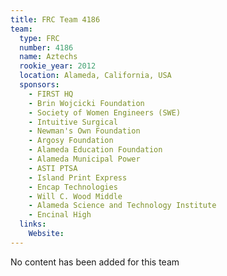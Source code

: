 ```yaml
---
title: FRC Team 4186
team:
  type: FRC
  number: 4186
  name: Aztechs
  rookie_year: 2012
  location: Alameda, California, USA
  sponsors:
    - FIRST HQ
    - Brin Wojcicki Foundation
    - Society of Women Engineers (SWE)
    - Intuitive Surgical
    - Newman's Own Foundation
    - Argosy Foundation
    - Alameda Education Foundation
    - Alameda Municipal Power
    - ASTI PTSA
    - Island Print Express
    - Encap Technologies
    - Will C. Wood Middle
    - Alameda Science and Technology Institute
    - Encinal High
  links:
    Website: 
---
```

No content has been added for this team